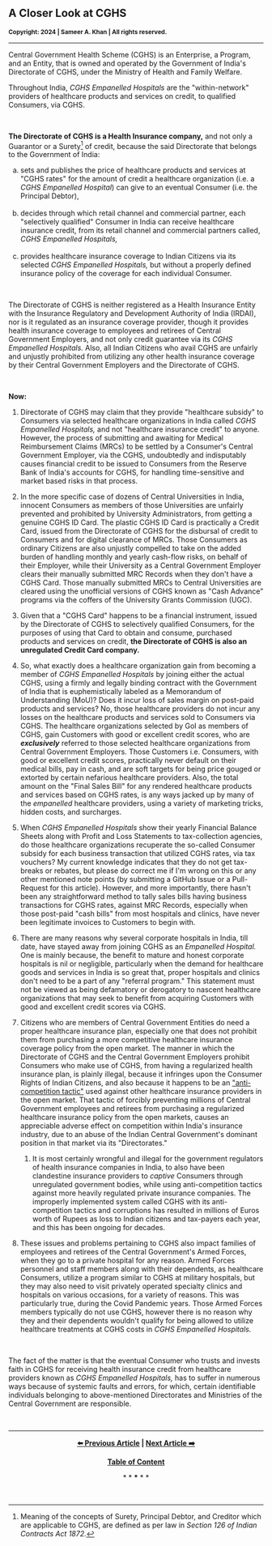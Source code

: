 ## A Closer Look at CGHS

<strong><sub>Copyright: 2024 | Sameer A. Khan | All rights reserved.</sub></strong> 

---

Central Government Health Scheme (CGHS) is an Enterprise, a Program, and an Entity, that is owned and operated by the Government of India's Directorate of CGHS, under the Ministry of Health and Family Welfare.  

Throughout India, *CGHS Empanelled Hospitals* are the "within-network" providers of healthcare products and services on credit, to qualified Consumers, via CGHS. 

<br>  

**The Directorate of CGHS is a Health Insurance company,** and not only a Guarantor or a Surety[^1] of credit, because the said Directorate that belongs to the Government of India:  

<ol type="a">
  <li>
	sets and publishes the price of healthcare products and services at "CGHS rates" for the amount of credit a healthcare organization (i.e. a <i>CGHS Empanelled Hospital</i>) can give to an eventual Consumer (i.e. the Principal Debtor),  
  </li>  
  <br>
  <li>
	decides through which retail channel and commercial partner, each "selectively qualified" Consumer in India can receive healthcare insurance credit, from its retail channel and commercial partners called, <i>CGHS Empanelled Hospitals,</i>  
  </li>  
  <br>
  <li>
	provides healthcare insurance coverage to Indian Citizens via its selected <i>CGHS Empanelled Hospitals,</i> but without a properly defined insurance policy of the coverage for each individual Consumer. 
  </li>  
</ol>

<br>

The Directorate of CGHS is neither registered as a Health Insurance Entity with the Insurance Regulatory and Development Authority of India (IRDAI), nor is it regulated as an insurance coverage provider, though it provides health insurance coverage to employees and retirees of Central Government Employers, and not only credit guarantee via its *CGHS Empanelled Hospitals.* Also, all Indian Citizens who avail CGHS are unfairly and unjustly prohibited from utilizing any other health insurance coverage by their Central Government Employers and the Directorate of CGHS. 

<br>

**Now:** 

1. Directorate of CGHS may claim that they provide "healthcare subsidy" to Consumers via selected healthcare organizations in India called *CGHS Empanelled Hospitals,* and not "healthcare insurance credit" to anyone. However, the process of submitting and awaiting for Medical Reimbursement Claims (MRCs) to be settled by a Consumer's Central Government Employer, via the CGHS, undoubtedly and indisputably causes financial credit to be issued to Consumers from the Reserve Bank of India's accounts for CGHS, for handling time-sensitive and market based risks in that process.

1. In the more specific case of dozens of Central Universities in India, innocent Consumers as members of those Universities are unfairly prevented and prohibited by University Administrators, from getting a genuine CGHS ID Card. The plastic CGHS ID Card is practically a Credit Card, issued from the Directorate of CGHS for the disbursal of credit to Consumers and for digital clearance of MRCs. Those Consumers as ordinary Citizens are also unjustly compelled to take on the added burden of handling monthly and yearly cash-flow risks, on behalf of their Employer, while their University as a Central Government Employer clears their manually submitted MRC Records when they don't have a CGHS Card. Those manually submitted MRCs to Central Universities are cleared using the unofficial versions of CGHS known as "Cash Advance" programs via the coffers of the University Grants Commission (UGC). 

1. Given that a "CGHS Card" happens to be a financial instrument, issued by the Directorate of CGHS to selectively qualified Consumers, for the purposes of using that Card to obtain and consume, purchased products and services on credit, **the Directorate of CGHS is also an unregulated Credit Card company.**  

1. So, what exactly does a healthcare organization gain from becoming a member of *CGHS Empanelled Hospitals* by joining either the actual CGHS, using a firmly and legally binding contract with the Government of India that is euphemistically labeled as a Memorandum of Understanding (MoU)? Does it incur loss of sales margin on post-paid products and services? No, those healthcare providers do not incur any losses on the healthcare products and services sold to Consumers via CGHS. The healthcare organizations selected by GoI as members of CGHS, gain Customers with good or excellent credit scores, who are ***exclusively*** referred to those selected healthcare organizations from Central Government Employers. Those Customers i.e. Consumers, with good or excellent credit scores, practically never default on their medical bills, pay in cash, and are soft targets for being price gouged or extorted by certain nefarious healthcare providers. Also, the total amount on the "Final Sales Bill" for any rendered healthcare products and services based on CGHS rates, is any ways jacked up by many of the *empanelled* healthcare providers, using a variety of marketing tricks, hidden costs, and surcharges. 

1. When *CGHS Empanelled Hospitals* show their yearly Financial Balance Sheets along with Profit and Loss Statements to tax-collection agencies, do those healthcare organizations recuperate the so-called Consumer subsidy for each business transaction that utilized CGHS rates, via tax vouchers? My current knowledge indicates that they do not get tax-breaks or rebates, but please do correct me if I'm wrong on this or any other mentioned note points (by submitting a GitHub Issue or a Pull-Request for this article). However, and more importantly, there hasn't been any straightforward method to tally sales bills having business transactions for CGHS rates, against MRC Records, especially when those post-paid "cash bills" from most hospitals and clinics, have never been legitimate invoices to Customers to begin with. 

1. There are many reasons why several corporate hospitals in India, till date, have stayed away from joining CGHS as an *Empanelled Hospital.* One is mainly because, the benefit to mature and honest corporate hospitals is nil or negligible, particularly when the demand for healthcare goods and services in India is so great that, proper hospitals and clinics don't need to be a part of any "referral program." This statement must not be viewed as being defamatory or derogatory to nascent healthcare organizations that may seek to benefit from acquiring Customers with good and excellent credit scores via CGHS. 

1. Citizens who are members of Central Government Entities do need a proper healthcare insurance plan, especially one that does not prohibit them from purchasing a more competitive healthcare insurance coverage policy from the open market. The manner in which the Directorate of CGHS and the Central Government Employers prohibit Consumers who make use of CGHS, from having a regularized health insurance plan, is plainly illegal, because it infringes upon the Consumer Rights of Indian Citizens, and also because it happens to be an ["anti-competition tactic"](https://www.cci.gov.in/legal-framwork/act) used against other healthcare insurance providers in the open market. That tactic of forcibly preventing millions of Central Government employees and retirees from purchasing a regularized healthcare insurance policy from the open markets, causes an appreciable adverse effect on competition within India's insurance industry, due to an abuse of the Indian Central Government's dominant position in that market via its "Directorates." 

	1. It is most certainly wrongful and illegal for the government regulators of health insurance companies in India, to also have been clandestine insurance providers to *captive* Consumers through unregulated government bodies, while using anti-competition tactics against more heavily regulated private insurance companies. The improperly implemented system called CGHS with its anti-competition tactics and corruptions has resulted in millions of Euros worth of Rupees as loss to Indian citizens and tax-payers each year, and this has been ongoing for decades.  

1. These issues and problems pertaining to CGHS also impact families of employees and retirees of the Central Government's Armed Forces, when they go to a private hospital for any reason. Armed Forces personnel and staff members along with their dependents, as healthcare Consumers, utilize a program similar to CGHS at military hospitals, but they may also need to visit privately operated specialty clinics and hospitals on various occasions, for a variety of reasons. This was particularly true, during the Covid Pandemic years. Those Armed Forces members typically do not use CGHS, however there is no reason why they and their dependents wouldn't qualify for being allowed to utilize healthcare treatments at CGHS costs in *CGHS Empanelled Hospitals.* 

<br>

The fact of the matter is that the eventual Consumer who trusts and invests faith in CGHS for receiving health insurance credit from healthcare providers known as *CGHS Empanelled Hospitals,* has to suffer in numerous ways because of systemic faults and errors, for which, certain identifiable individuals belonging to above-mentioned Directorates and Ministries of the Central Government are responsible. 

<br>  

---

<div align="center">
  
  **[:arrow_left: Previous Article][Prev] | [Next Article :arrow_right:][Next]** 
  
  **[Table of Content][TOC]**

  [Prev]: /halting-the-global-round-trip-of-embezzled-monies.md
  [TOC]: /README.md#damroo
  [Next]: https://github.com/callthis/fiction/blob/master/basic-concept-of-credit.md

  
  <p>* * <b>*</b> * *</p> 
  
</div>

<br>

[^1]: Meaning of the concepts of Surety, Principal Debtor, and Creditor which are applicable to CGHS, are defined as per law in *Section 126 of Indian Contracts Act 1872.* 